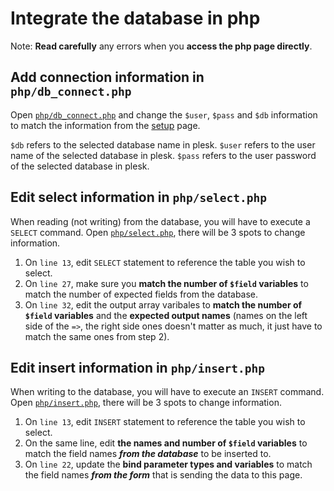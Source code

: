 # Integrate the database in php

Note: **Read carefully** any errors when you **access the php page directly**.

## Add connection information in `php/db_connect.php`

Open [`php/db_connect.php`](template/php/db_connect.php) and change the `$user`, `$pass` and `$db` information to match the information from the [setup](SETUP.md) page.

`$db` refers to the selected database name in plesk.
`$user` refers to the user name of the selected database in plesk.
`$pass` refers to the user password of the selected database in plesk.

## Edit select information in `php/select.php`

When reading (not writing) from the database, you will have to execute a `SELECT` command.
Open [`php/select.php`](template/php/select.php), there will be 3 spots to change information.

1. On `line 13`, edit `SELECT` statement to reference the table you wish to select.
2. On `line 27`, make sure you **match the number of `$field` variables** to match the number of expected fields from the database.
3. On `line 32`, edit the output array varibales to **match the number of `$field` variables** and the **expected output names** (names on the left side of the `=>`, the right side ones doesn't matter as much, it just have to match the same ones from step 2).

## Edit insert information in `php/insert.php`

When writing to the database, you will have to execute an `INSERT` command.
Open [`php/insert.php`](template/php/insert.php), there will be 3 spots to change information.

1. On `line 13`, edit `INSERT` statement to reference the table you wish to select.
2. On the same line, edit **the names and number of `$field` variables** to match the field names ***from the database*** to be inserted to.
3. On `line 22`, update the **bind parameter types and variables** to match the field names ***from the form*** that is sending the data to this page.
